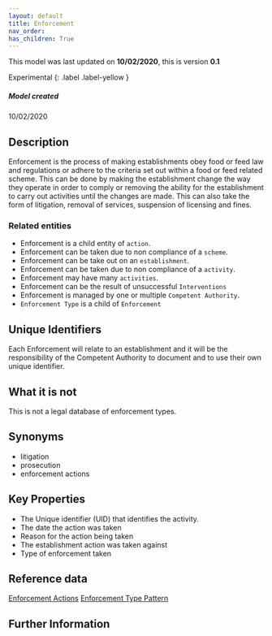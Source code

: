 ```yaml
---
layout: default
title: Enforcement
nav_order:
has_children: True
---
```


This model was last updated on **10/02/2020**, this is version **0.1**

Experimental {: .label .label-yellow }

##### Model created
10/02/2020

## Description

Enforcement is the process of making establishments obey food or feed law and regulations or adhere to the criteria set out within a food or feed related scheme. This can be done by making the establishment change the way they operate in order to comply or removing the ability for the establishment to carry out activities until the changes are made.  This can also take the form of litigation, removal of services, suspension of licensing and fines.

### Related entities
-   Enforcement is a child entity of `action`.
-   Enforcement can be taken due to non compliance of a `scheme`.
-   Enforcement can be take out on an `establishment`.
-   Enforcement can be taken due to non compliance of a `activity`.
-   Enforcement may have many `activities`.
-   Enforcement can be the result of unsuccessful `Interventions`
-   Enforcement is managed by one or multiple `Competent Authority`.
-   `Enforcement Type` is a child of `Enforcement`

## Unique Identifiers
Each Enforcement will relate to an establishment and it will be the responsibility of the Competent Authority to document and to use their own unique identifier.

## What it is not
This is not a legal database of enforcement types.

## Synonyms
*   litigation
*   prosecution
*   enforcement actions

## Key Properties
*   The Unique identifier (UID) that identifies the activity.
*   The date the action was taken
*   Reason for the action being taken
*   The establishment action was taken against
*   Type of enforcement taken

## Reference data
[Enforcement Actions](https://data.food.gov.uk/codes/enforcement-monitoring/_enforcement-actions)
[Enforcement Type Pattern](enforcement-type.md)

## Further Information
